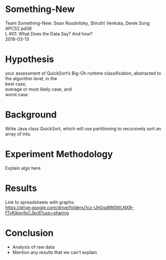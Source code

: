 # Something-New

Team Something-New: Sean Roudnitsky, Shruthi Venkata, Derek Song  
APCS2 pd08  
L #01: What Does the Data Say? And how?  
2018-03-13  

# Hypothesis  
your assessment of QuickSort’s Big-Oh runtime classification, abstracted to the algorithm level, in the  
    best case,  
    average or most likely case, and  
    worst case  

# Background
Write Java class QuickSort, which will use partitioning to recursively sort an array of ints.

# Experiment Methodology
Explain algo here

# Results
Link to spreadsheets with graphs:  
https://drive.google.com/drive/folders/1cz-UhGsdMt5WLNXR-fTyKjkpyfpCJkc6?usp=sharing

# Conclusion
- Analysis of raw data
- Mention any results that we can't explain
